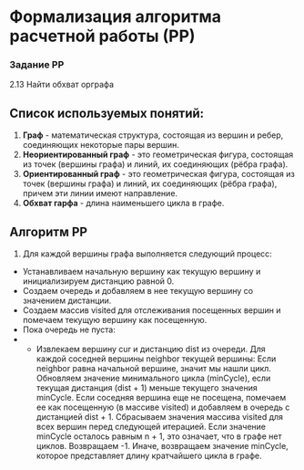 # Формализация алгоритма расчетной работы (РР)
### Задание РР 
2.13 Найти обхват орграфа


## Список используемых понятий:
1. **Граф** - математическая структура, состоящая из вершин и ребер, соединяющих некоторые пары вершин.
2. **Неориентированный граф** - это геометрическая фигура, состоящая из точек (вершины графа) и линий, их соединяющих (рёбра графа).
3. **Ориентированный граф** - это геометрическая фигура, состоящая из точек (вершины графа) и линий, их соединяющих (рёбра графа), причем эти линии имеют направление.
4. **Обхват гарфа** - длина наименьшего цикла в графе.
   

## Алгоритм РР
1. Для каждой вершины графа выполняется следующий процесс:
- Устанавливаем начальную вершину как текущую вершину и инициализируем дистанцию равной 0.
- Создаем очередь и добавляем в нее текущую вершину со значением дистанции.
- Создаем массив visited для отслеживания посещенных вершин и помечаем текущую вершину как посещенную.
- Пока очередь не пуста:
- - Извлекаем вершину cur и дистанцию dist из очереди.
Для каждой соседней вершины neighbor текущей вершины:
Если neighbor равна начальной вершине, значит мы нашли цикл. Обновляем значение минимального цикла (minCycle), если текущая дистанция (dist + 1) меньше текущего значения minCycle.
Если соседняя вершина еще не посещена, помечаем ее как посещенную (в массиве visited) и добавляем в очередь с дистанцией dist + 1.
Сбрасываем значения массива visited для всех вершин перед следующей итерацией.
Если значение minCycle осталось равным n + 1, это означает, что в графе нет циклов. Возвращаем -1.
Иначе, возвращаем значение minCycle, которое представляет длину кратчайшего цикла в графе.
